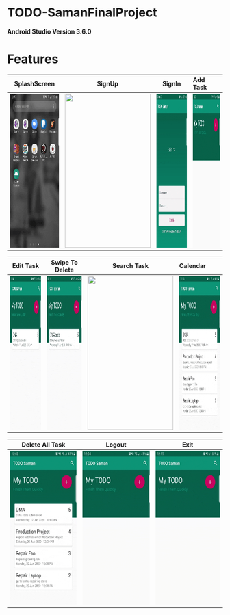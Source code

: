 # TODO-SamanFinalProject

**Android Studio Version 3.6.0**

# Features


<table>
<thead>
<tr>
<th align="center">SplashScreen</th>
<th align="center">SignUp</th>
<th align="center">SignIn</th>
<th align="left">Add Task</th>
</tr>
</thead>
<tbody>
<tr>
<td align="center"> <img src = "gif/splashscreen.gif" width="200" height="360"></td>
<td align="center"><img src = "gif/signup.gif" width="200" height="360"></td>
<td align="center"> <img src = "gif/signin.gif" width="200" height="360"></td>
<td align="left"><img src = "gif/addtask.gif" width="200" height="360"></td>
</tr>
</tbody>
</table>

<table>
<thead>
<tr>
<th align="center">Edit Task</th>
<th align="center">Swipe To Delete</th>
<th align="center">Search Task</th>
<th align="left">Calendar</th>
</tr>
</thead>
<tbody>
<tr>
<td align="center"><img src = "gif/edittask.gif" width="200" height="360"></td>
<td align="center"><img src = "gif/swipedelete.gif" width="200" height="360"></td>
<td align="center"><img src = "gif/search.gif" width="200" height="360"></td>
<td align="left"><img src = "gif/calendar.gif" width="200" height="360"></td>
</tr>
</tbody>
</table>

<table>
<thead>
<tr>
<th align="center">Delete All Task</th>
<th align="center">Logout</th>
<th align="center">Exit</th>
</tr>
</thead>
<tbody>
<tr>
<td align="center"><img src = "gif/deletealltasks.gif" width="200" height="360"></td>
<td align="center"><img src = "gif/logout.gif" width="200" height="360"></td>
<td align="center"><img src = "gif/exit.gif" width="200" height="360"></td>
</tr>
</tbody>
</table>

